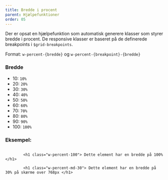 ```yaml
---
title: Bredde i procent
parent: Hjælpefunktioner
order: 05
---
```


<p>Der er opsat en hjælpefunktion som automatisk generere klasser som styrer bredde i procent. De responsive klasser er baseret på de definerede breakpoints i <code>$grid-breakpoints</code>.</p>
Format: <code>w-percent-{bredde}</code> og <code>w-percent-{breakpoint}-{bredde}</code>

<h3 class="h5 mb-0">Bredde</h3>
<ul>
    <li>10: <code>10%</code></li>
    <li>20: <code>20%</code></li>
    <li>30: <code>30%</code></li>
    <li>40: <code>40%</code></li>
    <li>50: <code>50%</code></li>
    <li>60: <code>60%</code></li>
    <li>70: <code>70%</code></li>
    <li>80: <code>80%</code></li>
    <li>90: <code>90%</code></li>
    <li>100: <code>100%</code></li>
</ul>

<h3 class="h5">Eksempel:</h3>
<div class="code-highlight">
    <code>
        &lt;h1 class="w-percent-100"&gt; Dette element har en bredde på 100% &lt;/h1&gt; <br>
        &lt;h1 class="w-percent-md-30"&gt; Dette element har en bredde på 30% på skærme over 768px &lt;/h1&gt;
    </code>
</div>



